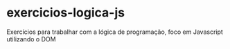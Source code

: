 # exercicios-logica-js
Exercícios para trabalhar com a lógica de programação, foco em Javascript utilizando o DOM
